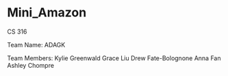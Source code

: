 # Mini_Amazon
CS 316

Team Name:
ADAGK 

Team Members:
Kylie Greenwald
Grace Liu
Drew Fate-Bolognone
Anna Fan
Ashley Chompre

